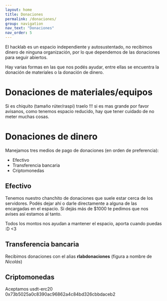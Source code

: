 ```yaml
---
layout: home
title: Donaciones
permalink: /donaciones/
group: navigation
nav_text: "Donaciones"
nav_order: 5
---
```


El hacklab es un espacio independiente y autosustentado, no recibimos dinero de
ninguna organización, por lo que dependemos de las donaciones para seguir
abiertos.

Hay varias formas en las que nos podés ayudar, entre ellas se encuentra la 
donación de materiales o la donación de dinero.

# Donaciones de materiales/equipos
Si es chiquito (tamaño rúter/raspi) traelo !!! si es mas grande por favor
avisanos, como tenemos espacio reducido, hay que tener cuidado de no meter
muchas cosas.

# Donaciones de dinero
Manejamos tres medios de pago de donaciones (en orden de preferencia):
* Efectivo
* Transferencia bancaria
* Criptomonedas

## Efectivo
Tenemos nuestro chanchito de donaciones que suele estar cerca de los servidores.
Podés dejar ahí o darle directamente a alguna de las encargadas en el espacio.
Si dejás más de $1000 te pedimos que nos avises así estamos al tanto.

Todos los montos nos ayudan a mantener el espacio, aporta cuando puedas :D <3

## Transferencia bancaria

Recibimos donaciones con el alias **rlabdonaciones**
(figura a nombre de *Nicolás*)

## Criptomonedas
Aceptamos usdt-erc20 0x73b5025a0c8390ac96862a4c84bd326cbbdaceb2